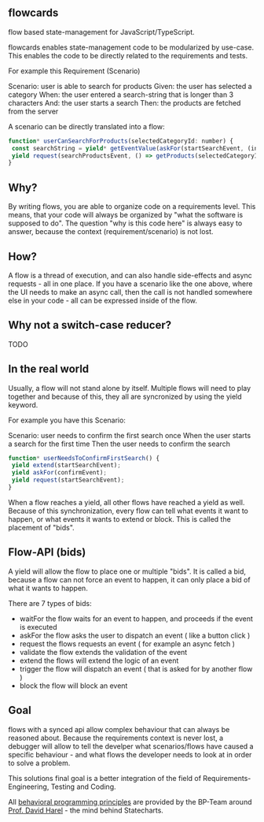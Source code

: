 ## flowcards
flow based state-management for JavaScript/TypeScript.

flowcards enables state-management code to be modularized by use-case.
This enables the code to be directly related to the requirements and tests.

For example this Requirement (Scenario)

Scenario: user is able to search for products
Given: the user has selected a category
When: the user entered a search-string that is longer than 3 characters
And: the user starts a search
Then: the products are fetched from the server

A scenario can be directly translated into a flow:

```js
function* userCanSearchForProducts(selectedCategoryId: number) {
 const searchString = yield* getEventValue(askFor(startSearchEvent, (input) => input.length > 3));
 yield request(searchProductsEvent, () => getProducts(selectedCategoryId, searchString))
}
```

## Why?
By writing flows, you are able to organize code on a requirements level.
This means, that your code will always be organized by "what the software is supposed to do".
The question "why is this code here" is always easy to answer, because the context (requirement/scenario) is not lost.

## How?
A flow is a thread of execution, and can also handle side-effects and async requests - all in one place.
If you have a scenario like the one above, where the UI needs to make an async call, then the call is not handled somewhere
else in your code - all can be expressed inside of the flow.

## Why not a switch-case reducer?
TODO

## In the real world
Usually, a flow will not stand alone by itself. Multiple flows will need to play together and because of this,
they all are syncronized by using the yield keyword.

For example you have this Scenario:

Scenario: user needs to confirm the first search once
When the user starts a search for the first time
Then the user needs to confirm the search

```js
function* userNeedsToConfirmFirstSearch() {
 yield extend(startSearchEvent);
 yield askFor(confirmEvent);
 yield request(startSearchEvent);
}
```
When a flow reaches a yield, all other flows have reached a yield as well.
Because of this synchronization, every flow can tell what events it want to happen, or what events it wants to extend or block.
This is called the placement of "bids".

## Flow-API (bids)
A yield will allow the flow to place one or multiple "bids".
It is called a bid, because a flow can not force an event to happen, it can only place a bid of what it wants to happen.

There are 7 types of bids:

- waitFor the flow waits for an event to happen, and proceeds if the event is executed
- askFor  the flow asks the user to dispatch an event ( like a button click )
- request the flows requests an event ( for example an async fetch )
- validate the flow extends the validation of the event
- extend the flows will extend the logic of an event
- trigger the flow will dispatch an event ( that is asked for by another flow )
- block the flow will block an event

## Goal
flows with a synced api allow complex behaviour that can always be reasoned about.
Because the requirements context is never lost, a debugger will allow to tell the develper what scenarios/flows have caused a specific
behaviour - and what flows the developer needs to look at in order to solve a problem.

This solutions final goal is a better integration of the field of Requirements-Engineering, Testing and Coding.


 All [behavioral programming principles](http://www.wisdom.weizmann.ac.il/~bprogram/more.html) are provided by the BP-Team around [Prof. David Harel](http://www.wisdom.weizmann.ac.il/~harel/) - the mind behind Statecharts.

